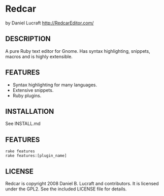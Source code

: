 Redcar
======

by Daniel Lucraft
http://RedcarEditor.com/

DESCRIPTION
-----------
  
A pure Ruby text editor for Gnome. Has syntax highlighting,
snippets, macros and is highly extensible.

FEATURES
--------
  
* Syntax highlighting for many languages.
* Extensive snippets.
* Ruby plugins.

INSTALLATION
------------

See INSTALL.md

FEATURES
--------

    rake features
    rake features:[plugin_name]

LICENSE
-------

Redcar is copyright 2008 Daniel B. Lucraft and contributors. It is licensed under the GPL2. 
See the included LICENSE file for details.
